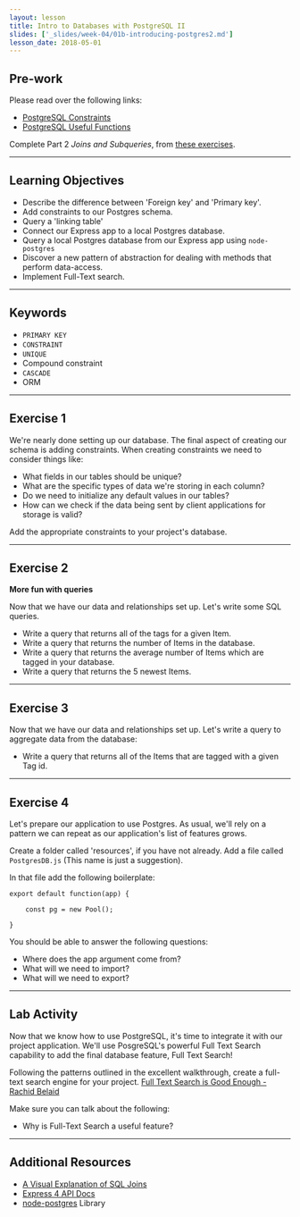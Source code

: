 ```yaml
---
layout: lesson
title: Intro to Databases with PostgreSQL II
slides: ['_slides/week-04/01b-introducing-postgres2.md']
lesson_date: 2018-05-01
---
```


## Pre-work

Please read over the following links:

* [PostgreSQL Constraints](https://www.tutorialspoint.com/postgresql/postgresql_constraints.htm)
* [PostgreSQL Useful Functions](https://www.tutorialspoint.com/postgresql/postgresql_useful_functions.htm)

Complete Part 2 _Joins and Subqueries_, from [these exercises](https://pgexercises.com/questions/joins/).

---

## Learning Objectives

* Describe the difference between 'Foreign key' and 'Primary key'.
* Add constraints to our Postgres schema.
* Query a 'linking table'
* Connect our Express app to a local Postgres database.
* Query a local Postgres database from our Express app using `node-postgres`
* Discover a new pattern of abstraction for dealing with methods that perform data-access.
* Implement Full-Text search.

---

## Keywords

* `PRIMARY KEY`
* `CONSTRAINT`
* `UNIQUE`
* Compound constraint
* `CASCADE`
* ORM

---

## Exercise 1

We're nearly done setting up our database. The final aspect of creating our schema is adding constraints.
When creating constraints we need to consider things like:

* What fields in our tables should be unique?
* What are the specific types of data we're storing in each column?
* Do we need to initialize any default values in our tables?
* How can we check if the data being sent by client applications for storage is valid?

Add the appropriate constraints to your project's database.

---

## Exercise 2

**More fun with queries**

Now that we have our data and relationships set up. Let's write some SQL queries.

* Write a query that returns all of the tags for a given Item.
* Write a query that returns the number of Items in the database.
* Write a query that returns the average number of Items which are tagged in your database.
* Write a query that returns the 5 newest Items.

---

## Exercise 3

Now that we have our data and relationships set up. Let's write a query to aggregate data from the database:

* Write a query that returns all of the Items that are tagged with a given Tag id.

---

## Exercise 4

Let's prepare our application to use Postgres. As usual, we'll rely on a pattern we can repeat as our
application's list of features grows.

Create a folder called 'resources', if you have not already. Add a file called `PostgresDB.js` (This name is just a suggestion).

In that file add the following boilerplate:

```
export default function(app) {

    const pg = new Pool();

}
```

You should be able to answer the following questions:

* Where does the app argument come from?
* What will we need to import?
* What will we need to export?

---

## Lab Activity

Now that we know how to use PostgreSQL, it's time to integrate it with our project application.
We'll use PosgreSQL's powerful Full Text Search capability to add the final database feature, Full Text Search!

Following the patterns outlined in the excellent walkthrough, create a full-text search engine for your project.
[Full Text Search is Good Enough - Rachid Belaid](http://rachbelaid.com/postgres-full-text-search-is-good-enough/)

Make sure you can talk about the following:

* Why is Full-Text Search a useful feature?

---

## Additional Resources

* [A Visual Explanation of SQL Joins](https://blog.codinghorror.com/a-visual-explanation-of-sql-joins/)
* [Express 4 API Docs](http://expressjs.com/tr/api.html)
* [node-postgres](https://node-postgres.com/) Library
